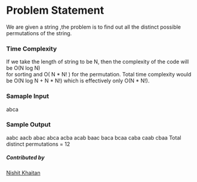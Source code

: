 # Problem Statement
We are given a string ,the problem is to find out all the distinct possible permutations of the string. 

### Time Complexity
If we take the length of string to be N, then the complexity of the code will be O(N log N) \
for sorting and O( N * N! ) for the permutation. 
Total time complexity would be O(N log N + N * N!) which is effectively only O(N * N!).

### Samaple Input 
abca

### Sample Output 
aabc
aacb
abac
abca
acba
acab
baac
baca
bcaa
caba
caab
cbaa
Total distinct permutations = 12

##### Contributed by 
[Nishit Khaitan](https://github.com/Nishitk-20)
